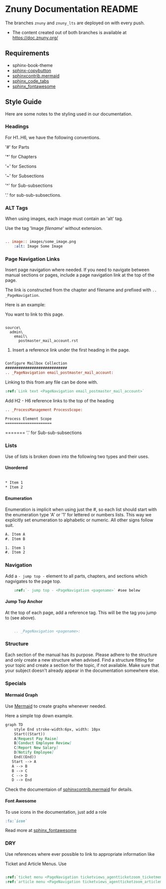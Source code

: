 # Znuny Documentation README

The branches `znuny` and `znuny_lts` are deployed on with every push.

- The content created out of both branches is available at https://doc.znuny.org/

## Requirements

- sphinx-book-theme
- [sphinx-copybutton](https://sphinx-copybutton.readthedocs.io/en/latest/)
- [sphinxcontrib.mermaid](https://github.com/mgaitan/sphinxcontrib-mermaid)
- [sphinx_code_tabs](https://github.com/coldfix/sphinx-code-tabs)
- [sphinx_fontawesome](https://github.com/fraoustin/sphinx_fontawesome)

## Style Guide

Here are some notes to the styling used in our documentation.

### Headings

For H1..H6, we have the following conventions.

'#' for Parts

'*' for Chapters

'=' for Sections

'~' for Subsections

'^' for Sub-subsections

'.' for sub-sub-subsections.

### ALT Tags

When using images, each image must contain an 'alt' tag.

Use the tag 'Image *filename*' without extension.

```rst

.. image:: images/some_image.png
    :alt: Image Some Image

```

### Page Navigation Links

Insert page navigation where needed. If you need to navigate between manual sections or pages, include a page navigation link at the top of the page.

The link is constructed from the chapter and filename and prefixed with ``.. _PageNavigation``.

Here is an example:

You want to link to this page.

```screen

source\
  admin\
    email\
      postmaster_mail_account.rst
```

1. Insert a reference link under the first heading in the page.

```rst

Configure Mailbox Collection
############################
.. _PageNavigation email_postmaster_mail_account:

```


Linking to this from any file can be done with.

```rst
:ref:`Link text <PageNavigation email_postmaster_mail_account>`
```

Add H2 - H6 reference links to the top of the heading

```rst
.. _ProcessManagement ProcessScope:

Process Element Scope
=====================
```
=======
'.' for Sub-sub-subsections

### Lists

Use of lists is broken down into the following two types and their uses.

#### Unordered

```rst

* Item 1
* Item 2

```

#### Enumeration

Enumeration is implicit when using just the #, so each list should start with the enumeration type 'A' or '1' for lettered or numbers lists. This way we explicitly set enumeration to alphabetic or numeric. All other signs follow suit.

```rst
A. Item A
#. Item B
```

```rst
1. Item 1
#. Item 2
```

### Navigation

Add a ``- jump top -`` element to all parts, chapters, and sections which nagvigates to the page top.

```rst
    :ref:`- jump top - <PageNavigation <pagename>` #see belew
```

#### Jump Top Anchor
At the top of each page, add a reference tag. This will be the tag you jump to (see above).

```rst

    .. _PageNavigation <pagename>:

```

### Structure

Each section of the manual has its purpose. Please adhere to the structure and only create a new structure when advised. Find a structure fitting for your topic and create a section for the topic, if not available. Make sure that your subject doesn't already appear in the documentation somewhere else.

### Specials

#### Mermaid Graph

Use [Mermaid](https://mermaid-js.github.io/mermaid) to create graphs whenever needed.


Here a simple top down example.

```md
graph TD
    style End stroke-width:6px, width: 10px
    Start((Start))
    A[Request Pay Raise]
    B[Conduct Employee Review]
    C[Report New Salary]
    D[Notify Employee]
    End((End))
   Start --> A
   A --> B
   B --> C
   C --> D
   D --> End

```

Check the documentaion of [sphinxcontrib.mermaid](https://github.com/mgaitan/sphinxcontrib-mermaid) for details.


#### Font Awesome

To use icons in the documentation, just add a role

```md
:fa:`icon`
```
Read more at [sphinx_fontawesome](https://github.com/fraoustin/sphinx_fontawesome)

### DRY

Use references where ever possible to link to appropriate information like

Ticket and Article Menus. Use

```rst

:ref:`ticket menu <PageNavigation ticketviews_agentticketzoom_ticketmenu>`.
:ref:`article menu <PageNavigation ticketviews_agentticketzoom_articlemenu>`

```

